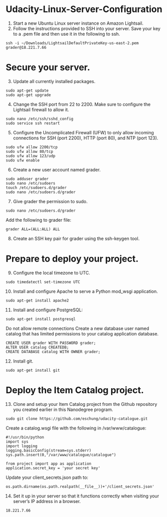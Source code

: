 # Udacity-Linux-Server-Configuration

1. Start a new Ubuntu Linux server instance on Amazon Lightsail. 
2. Follow the instructions provided to SSH into your server.
Save your key to a .pem file and then use it in the following to ssh.
```
ssh -i ~/Downloads/LightsailDefaultPrivateKey-us-east-2.pem grader@18.221.7.66
```
# Secure your server.

3. Update all currently installed packages.
```
sudo apt-get update
sudo apt-get upgrade
```
4. Change the SSH port from 22 to 2200. Make sure to configure the Lightsail firewall to allow it.
```
sudo nano /etc/ssh/sshd_config
sudo service ssh restart
```
5. Configure the Uncomplicated Firewall (UFW) to only allow incoming connections for SSH (port 2200), HTTP (port 80), and NTP (port 123).
```
sudo ufw allow 2200/tcp
sudo ufw allow 80/tcp
sudo ufw allow 123/udp
sudo ufw enable
```

6. Create a new user account named grader.
```
sudo adduser grader
sudo nano /etc/sudoers
touch /etc/sudoers.d/grader
sudo nano /etc/sudoers.d/grader
```
7. Give grader the permission to sudo.
```
sudo nano /etc/sudoers.d/grader
```
Add the following to grader file:
```
grader ALL=(ALL:ALL) ALL
```
8. Create an SSH key pair for grader using the ssh-keygen tool.

# Prepare to deploy your project.
9. Configure the local timezone to UTC.
```
sudo timedatectl set-timezone UTC
```
10. Install and configure Apache to serve a Python mod_wsgi application.
```
sudo apt-get install apache2
```

11. Install and configure PostgreSQL:
```
sudo apt-get install postgresql
```
Do not allow remote connections
Create a new database user named catalog that has limited permissions to your catalog application database.
```
CREATE USER grader WITH PASSWORD grader;
ALTER USER catalog CREATEDB;
CREATE DATABASE catalog WITH OWNER grader;
```
12. Install git.
```
sudo apt-get install git
```

# Deploy the Item Catalog project.

13. Clone and setup your Item Catalog project from the Github repository you created earlier in this Nanodegree program.
```
sudo git clone https://github.com/eschung/udacity-catalogue.git
```
Create a catalog.wsgi file with the following in /var/www/catalogue:
```
#!/usr/bin/python
import sys
import logging
logging.basicConfig(stream=sys.stderr)
sys.path.insert(0,"/var/www/catalogue/catalogue")

from project import app as application
application.secret_key = 'your secret key'
```
Update your client_secrets.json path to:
```
os.path.dirname(os.path.realpath(__file__))+'/client_secrets.json'
```
14. Set it up in your server so that it functions correctly when visiting your server’s IP address in a browser.
```
18.221.7.66
```
